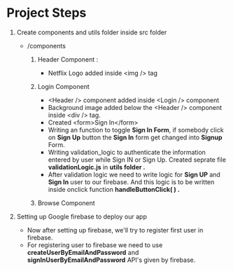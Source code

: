 # Project Steps

1. Create components and utils folder inside src folder

   - /components

     1. Header Component :

        - Netflix Logo added inside &lt;img /&gt; tag

     2. Login Component

        - &lt;Header /&gt; component added inside &lt;Login /&gt; component
        - Background image added below the &lt;Header /&gt; component inside &lt;div /&gt; tag.
        - Created &lt;form&gt;Sign In&lt;/form&gt;
        - Writing an function to toggle **Sign In Form**, if somebody click on **Sign Up** button the **Sign In** form get changed into **Signup** Form.
        - Writing validation_logic to authenticate the information entered by user while Sign IN or Sign Up. Created seprate file **validationLogic.js** in **utils folder .**
        - After validation logic we need to write logic for **Sign UP** and **Sign In** user to our firebase. And this logic is to be written inside onclick function **handleButtonClick( ) .**

     3. Browse Component

2. Setting up Google firebase to deploy our app

   - Now after setting up firebase, we'll try to register first user in firebase.
   - For registering user to firebase we need to use **createUserByEmailAndPassword** and **signInUserByEmailAndPassword** API's given by firebase.
